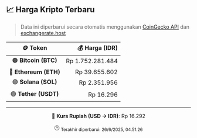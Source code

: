 

<!-- HARGA_KRIPTO -->
## 📈 Harga Kripto Terbaru

> Data ini diperbarui secara otomatis menggunakan [CoinGecko API](https://www.coingecko.com/) dan [exchangerate.host](https://exchangerate.host/)

<div align="center">

| 🪙 Token | 💰 Harga (IDR) |
|:------:|---------------:|
| 🟠 **Bitcoin (BTC)**   | Rp 1.752.281.484 |
| 🔵 **Ethereum (ETH)**  | Rp 39.655.602 |
| 🟣 **Solana (SOL)**    | Rp 2.351.956 |
| 🟢 **Tether (USDT)**   | Rp 16.296 |

---

💱 **Kurs Rupiah (USD → IDR)**: Rp 16.292

🕒 <sub>Terakhir diperbarui: 26/6/2025, 04.51.26</sub>

</div>
<!-- /HARGA_KRIPTO -->